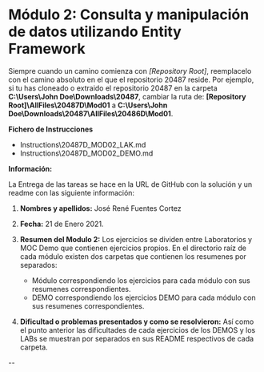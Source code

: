 # Módulo 2: Consulta y manipulación de datos utilizando Entity Framework


Siempre cuando un camino comienza con  *[Repository Root]*, reemplacelo con el camino absoluto en el que el repositorio 20487 reside. Por ejemplo, si tu has cloneado o extraido el repositorio 20487 en la carpeta **C:\Users\John Doe\Downloads\20487**, cambiar la ruta de: **[Repository Root]\AllFiles\20487D\Mod01** a **C:\Users\John Doe\Downloads\20487\AllFiles\20486D\Mod01**.

**Fichero de Instrucciones**
- Instructions\20487D_MOD02_LAK.md
- Instructions\20487D_MOD02_DEMO.md

**Información:**

La Entrega de las tareas se hace en la URL de GitHub con la solución y un readme con las siguiente información:

1. **Nombres y apellidos:** José René Fuentes Cortez
2. **Fecha:** 21 de Enero 2021.
3. **Resumen del Modulo 2:** Los ejercicios se dividen entre Laboratorios y MOC Demo que contienen ejercicios propios.
En el directorio raíz de cada módulo existen dos carpetas que contienen los resumenes por separados: 
	- Módulo correspondiendo los ejercicios para cada módulo con sus resumenes correspondientes.
	- DEMO correspondiendo los ejercicios DEMO para cada módulo con sus resumenes correspondientes.

4. **Dificultad o problemas presentados y como se resolvieron:** Así como el punto anterior las dificultades de cada ejercicios de los DEMOS y los LABs se muestran por separados en sus README respectivos de cada carpeta.

--
